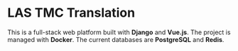 # LAS TMC Translation
This is a full-stack web platform built with **Django** and **Vue.js**. The project is managed with **Docker**. The current databases are **PostgreSQL** and **Redis**.

